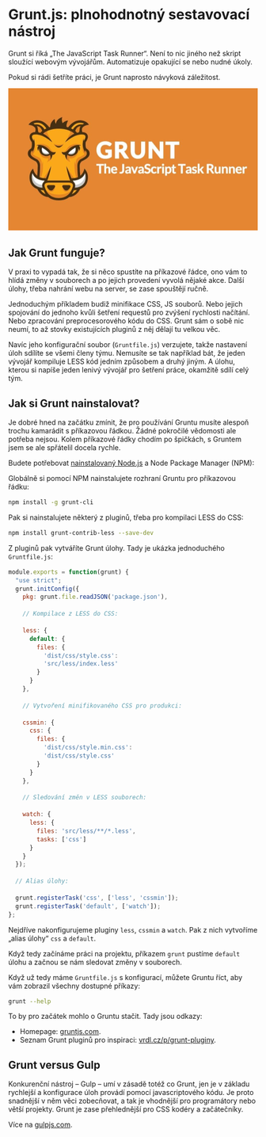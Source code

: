 # Grunt.js: plnohodnotný sestavovací nástroj

Grunt si říká „The JavaScript Task Runner“. Není to nic jiného než skript sloužící webovým vývojářům. Automatizuje opakující se nebo nudné úkoly.

Pokud si rádi šetříte práci, je Grunt naprosto návyková záležitost.

![Grunt.js](../dist/images/original/grunt.jpg)

## Jak Grunt funguje?

V praxi to vypadá tak, že si něco spustíte na příkazové řádce, ono vám to hlídá změny v souborech a po jejich provedení vyvolá nějaké akce. Další úlohy, třeba nahrání webu na server, se zase spouštějí ručně.

Jednoduchým příkladem budiž minifikace CSS, JS souborů. Nebo jejich spojování do jednoho kvůli šetření requestů pro zvýšení rychlosti načítání. Nebo zpracování preprocesorového kódu do CSS. Grunt sám o sobě nic neumí, to až stovky existujících pluginů z něj dělají tu velkou věc.

Navíc jeho konfigurační soubor (`Gruntfile.js`) verzujete, takže nastavení úloh sdílíte se všemi členy týmu. Nemusíte se tak například bát, že jeden vývojář kompiluje LESS kód jedním způsobem a druhý jiným. A úlohu, kterou si napíše jeden lenivý vývojář pro šetření práce, okamžitě sdílí celý tým. 

## Jak si Grunt nainstalovat?

Je dobré hned na začátku zmínit, že pro používání Gruntu musíte alespoň trochu kamarádit s příkazovou řádkou. Žádné pokročilé vědomosti ale potřeba nejsou. Kolem příkazové řádky chodím po špičkách, s Gruntem jsem se ale spřátelil docela rychle.

Budete potřebovat [nainstalovaný Node.js](node-instalace.md) a Node Package Manager (NPM):

Globálně si pomocí NPM nainstalujete rozhraní Gruntu pro příkazovou řádku:

```bash
npm install -g grunt-cli
```

Pak si nainstalujete některý z pluginů, třeba pro kompilaci LESS do CSS:

```bash
npm install grunt-contrib-less --save-dev
```

Z pluginů pak vytváříte Grunt úlohy. Tady je ukázka jednoduchého `Gruntfile.js`:

```javascript
module.exports = function(grunt) {
  "use strict";
  grunt.initConfig({
    pkg: grunt.file.readJSON('package.json'),

    // Kompilace z LESS do CSS:

    less: {
      default: {
        files: {
          'dist/css/style.css':
          'src/less/index.less'
        }
      }
    },

    // Vytvoření minifikovaného CSS pro produkci:

    cssmin: {
      css: {
        files: {
          'dist/css/style.min.css':
          'dist/css/style.css'
        }
      }
    },

    // Sledování změn v LESS souborech:

    watch: {
      less: {
        files: 'src/less/**/*.less',
        tasks: ['css']
      }
    }
  });

  // Alias úlohy:

  grunt.registerTask('css', ['less', 'cssmin']);
  grunt.registerTask('default', ['watch']);
};
```

Nejdříve nakonfigurujeme pluginy `less`, `cssmin` a `watch`. Pak z nich vytvoříme „alias úlohy“ `css` a `default`.

Když tedy začínáme práci na projektu, příkazem `grunt` pustíme `default` úlohu a začnou se nám sledovat změny v souborech.

Když už tedy máme `Gruntfile.js` s konfigurací, můžete Gruntu říct, aby vám zobrazil všechny dostupné příkazy: 

```bash
grunt --help
```

To by pro začátek mohlo o Gruntu stačit. Tady jsou odkazy:

- Homepage: [gruntjs.com](http://gruntjs.com/).
- Seznam Grunt pluginů pro inspiraci: [vrdl.cz/p/grunt-pluginy](https://www.vzhurudolu.cz/prirucka/grunt-pluginy).

## Grunt versus Gulp

Konkurenční nástroj – Gulp – umí v zásadě totéž co Grunt, jen je v základu rychlejší a konfigurace úloh provádí pomocí javascriptového kódu. Je proto snadnější v něm věci zobecňovat, a tak je vhodnější pro programátory nebo větší projekty. Grunt je zase přehlednější pro CSS kodéry a začátečníky.

Více na [gulpjs.com](http://gulpjs.com/).
